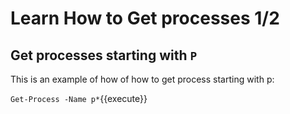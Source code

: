 # Learn How to Get processes 1/2

## Get processes starting with `P`

This is an example of how of how to get process starting with p:

`Get-Process -Name p*`{{execute}}
